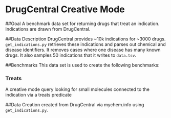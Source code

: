 # DrugCentral Creative Mode

##Goal
A benchmark data set for returning drugs that treat an indication.  Indications are drawn from DrugCentral.

##Data Description
DrugCentral provides ~10k indications for ~3000 drugs. `get_indications.py` retrieves these indications and parses out chemical and disease identifiers. It removes cases where one disease has many known drugs. It also samples 50 indications that it writes to `data.tsv`.

##Benchmarks
This data set is used to create the following benchmarks:

### Treats
A creative mode query looking for small molecules connected to the indication via a treats predicate


##Data Creation
created from DrugCentral via mychem.info using `get_indications.py`.
